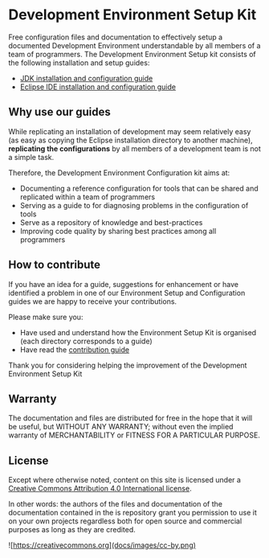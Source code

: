 # Development Environment Setup Kit

Free configuration files and documentation to effectively setup a documented Development Environment understandable by all members of a team of programmers. The Development Environment Setup kit consists of the following installation and setup guides:

* [JDK installation and configuration guide](jdk/jdk-setup-guide.md) 
* [Eclipse IDE installation and configuration guide](eclipse/eclipse-setup-guide.md)

## Why use our guides
While replicating an installation of development may seem relatively easy (as easy as copying the Eclipse installation directory to another machine), **replicating the configurations** by all members of a development team is not a simple task. 

Therefore, the Development Environment Configuration kit aims at:

* Documenting a reference configuration for tools that can be shared and replicated within a team of programmers
* Serving as a guide to for diagnosing problems in the configuration of tools 
* Serve as a repository of knowledge and best-practices
* Improving code quality by sharing best practices among all programmers

## How to contribute
If you have an idea for a guide, suggestions for enhancement or have identified a problem in one of our Environment Setup and Configuration guides we are happy to receive your contributions.

Please make sure you:

* Have used and understand how the Environment Setup Kit is organised (each directory corresponds to a guide)
* Have read the [contribution guide](./CONTRIBUTING.md)

Thank you for considering helping the improvement of the Development Environment Setup Kit

## Warranty
The documentation and files are distributed for free in the hope that it will be useful, but WITHOUT ANY WARRANTY; without even the implied warranty of MERCHANTABILITY or FITNESS FOR A PARTICULAR PURPOSE.  

## License
Except where otherwise noted, content on this site is licensed under a [Creative Commons Attribution 4.0 International license](https://creativecommons.org).

In other words: the authors of the files and documentation of the documentation contained in the is repository grant you permission to use it on your own projects regardless both for open source and commercial purposes as long as they are credited.


![https://creativecommons.org](docs/images/cc-by.png) 






